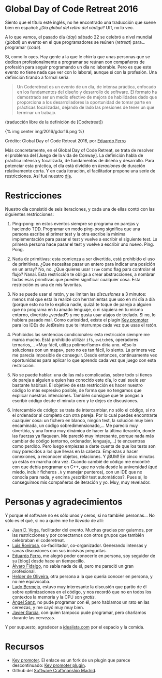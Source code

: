 # Global Day of Code Retreat 2016

Siento que el título esté inglés, no he encontrado una traducción que suene bien
en español: ¿*Día global del retiro del código*? Uff, no lo veo.

A lo que vamos, el pasado día (*day*) sábado 22 se celebró a nivel mundial (*global*)
un evento en el que programadores se reúnen (*retreat*) para... programar (*code*).

Sí, como lo oyes. Hay gente a la que le chirría que unas personas que se dedican
profesionalmente a programar se reúnan con compañeros de profesión para seguir
programando un día no laborable. Pero es que este evento no tiene nada que ver con
lo laboral, aunque sí con la profesión. Una definición tirando a formal sería:

> Un Coderetreat es un evento de un día, de intensa práctica, enfocado en los
> fundamentos del diseño y desarrollo de software. El formato ha demostrado ser
> un medio efectivo de mejora de habilidades dado que proporciona a los
> desarrolladores la oportunidad de tomar parte en prácticas focalizadas,
> dejando de lado las presiones de tener un que terminar un trabajo.

(traducción libre de la definición de [Codretreat])

{% img center img/2016/gdcr16.png %}

Crédito: Global Day of Code Retreat 2016, por [Eduardo Ferro]

<!-- more -->

Más concretamente, en el Global Day of Code Retreat, se trata de resolver el
problema del [Juego de la vida de Conway]. La definición habla de práctica
intensa y focalizada, de fundamentos de diseño y desarrollo. Para potenciar
esta práctica, el día está dividido en *iteraciones* de duración relativamente
corta. Y en cada iteración, el facilitador propone una serie de restricciones.
Así fué nuestro [día].

# Restricciones

Nuestro día consistió de seis iteraciones, y cada una de ellas contó con las
siguientes restricciones:

1. Ping-pong: en estos eventos siempre se programa en parejas y haciendo TDD.
   Programar en modo ping-pong significa que una persona escribe el primer test
y la otra escribe la mínima implementación para pasar el test y vuelve a
escribir el siguiente test. La primera persona hace pasar el test y vuelve a
escribir uno nuevo. Ping. Pong.

2. Nada de primitivas: esta comienza a ser divertida, está prohibido el uso de
   primitivas. ¿Que necesitas pasar un entero para indicar una posición en un
array? No, no. ¿Que quieres usar `true` como flag para controlar el flujo?
Nanai. Esta restricción te obliga a crear abstracciones, a nombrar todas esas
primitivas que pueden significar cualquier cosa. Esta restricción es una de mis
favoritas.

3. No se puede usar el ratón, y se limitan las *discusiones* a 3 minutos: menos
   mal que esta la realizé con herramientas que uso en mi día a día (porque
esto no te lo explica nadie, quizá te toque de pareja a alguien que no programa
en tu amado lenguaje, o ni siquiera en tu mismo entorno, divertido ¿verdad?) y
me gusta usar atajos de teclado. Si no, lo hubiera pasado mal. Como curiosidad,
existe el plugin [Key promoter] para los IDEs de JetBrains que te interrumpe
cada vez que usas el ratón.

4. Prohibidos las sentencias condicionales: esta restricción siempre me marca
   mucho. Está prohibido utilizar `if`s, `switch`es, operadores ternarios,...
«Muy fácil, utiliza polimorfismo» diría uno. «Eso lo solucionas con un mapa»,
pero no es tan fácil, lo siento. La primera vez me parecía imposible de
conseguir. Desde entonces, continuamente veo oportunidades para aplicar lo que
aprendo cada vez que juego con esta restricción.

5. No se puede hablar: una de las más complicadas, sobre todo si tienes de
   pareja a alguien a quien has conocido este día, lo cual suele ser bastante
habitual. El objetivo de esta restricción es hacer nuestro código lo más
expresivo posible, de forma que no tengamos que explicar nuestras intenciones.
También consigue que te pongas a escribir código desde el minuto cero y te
dejes de discusiones.

6. Intercambio de código: se trata de intercambiar, no sólo el código, si no el
   ordenador al completo con otra pareja. Por lo cual puedes encontrarte
cualquier cosa: un fichero en blanco, ningún test, la solución muy bien
encaminada, un código sobredimensionado,... Me pareció muy divertida, y una
forma muy dinámica de hacer la última iteración, donde las fuerzas ya flaquean.
Me pareció muy interesante, porque nada más cambiar de código (entorno,
ordenador, lenguaje,...) te encuentras como perdido. Pero luego empiezas a
darte cuenta de que los tests son muy parecidos a los que llevas en la cabeza.
Empiezas a hacer conexiones, a reconocer objetos, relaciones. Y ¡BUM! En cinco
minutos ya estás en marcha otra vez. Cuando cambié de código me encontré con
que debía programar en C++, que no veía desde la universidad (qué miedo,
incluir ficheros `.h` y manejar punteros), con un IDE que no conocía para nada,
y encima ¿escribir test automáticos?. Pues sí, lo conseguimos mis compañeros de
iteración y yo. Muy, muy revelador.

# Personas y agradecimientos

Y porque el software no es sólo unos y ceros, si no también personas... No sólo
es el qué, si no a quién me he *llevado* de allí:

- [Juan D. Vega], facilitador del evento. Muchas gracias por guiarnos, por las
  restricciones y por conectarnos con otros grupos que también celebraban el
coderetreat.
- [Luis Rovirosa], co-facilitador, co-organizador. Generando intensas y sanas
  discusiones con sus incisivas preguntas.
- [Eduardo Ferro], me alegró poder conocerle en persona, soy seguidor de su
  [blog] desde hace un tiempecillo.
- [Álvaro Fidalgo], no sabía nada de él, pero me pareció un gran profesional.
- [Helder de Oliveira], otra persona a la que quería conocer en persona, y no
  me equivocaba.
- [Ludo Bermejo], estuvo muy interesante la discusión que partío de él sobre
  optimizaciones en el código, y nos recordó que no en todos los contextos la
memoria y la CPU son *gratis*.
- [Ángel Sanz], no pude programar con él, pero hablamos un rato en las
  cervezas, y me cayó muy muy bien.
- [Javier García], con quien tampoco pude programar, pero charlamos durante las
  cervezas.

Y por supuesto, agradecer a [idealista.com] por el espacio y la comida.

# Recursos

- [Key promoter]. El enlace es un fork de un plugin que parece descontinuado:
  [Key promoter plugin].
- Github del [Software Craftmanship Madrid].

[Coderetreat]: http://coderetreat.org/about
[día]: https://github.com/SoftwareCraftsmanshipMadrid/global-day-of-coderetreat-2016/blob/master/presentation/theday.md
[Key promoter]: https://github.com/athiele/key-promoter-fork
[Key promoter plugin]: https://plugins.jetbrains.com/plugin/4455
[Software Craftmanship Madrid]: https://github.com/SoftwareCraftsmanshipMadrid/global-day-of-coderetreat-2016
[Juan D. Vega]: https://twitter.com/juandvegarguez
[Luis Rovirosa]: https://twitter.com/luisrovirosa
[Eduardo Ferro]: https://twitter.com/eferro
[Álvaro Fidalgo]: https://twitter.com/dmj200
[Helder de Oliveira]: https://twitter.com/helderdoliveira
[Ludo Bermejo]: https://twitter.com/ludobermejo
[Ángel Sanz]: https://twitter.com/gelsanz
[Javier García]: https://es.linkedin.com/in/garciajavier
[idealista.com]: http://idealista.com

